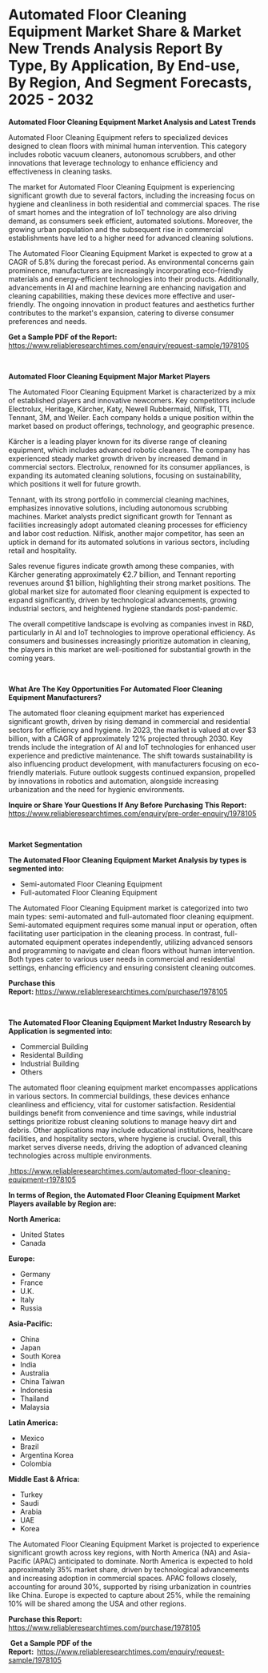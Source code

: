 <p><h1>Automated Floor Cleaning Equipment Market Share & Market New Trends Analysis Report By Type, By Application, By End-use, By Region, And Segment Forecasts, 2025 - 2032</h1></p><p><strong>Automated Floor Cleaning Equipment Market Analysis and Latest Trends</strong></p>
<p><p>Automated Floor Cleaning Equipment refers to specialized devices designed to clean floors with minimal human intervention. This category includes robotic vacuum cleaners, autonomous scrubbers, and other innovations that leverage technology to enhance efficiency and effectiveness in cleaning tasks. </p><p>The market for Automated Floor Cleaning Equipment is experiencing significant growth due to several factors, including the increasing focus on hygiene and cleanliness in both residential and commercial spaces. The rise of smart homes and the integration of IoT technology are also driving demand, as consumers seek efficient, automated solutions. Moreover, the growing urban population and the subsequent rise in commercial establishments have led to a higher need for advanced cleaning solutions.</p><p>The Automated Floor Cleaning Equipment Market is expected to grow at a CAGR of 5.8% during the forecast period. As environmental concerns gain prominence, manufacturers are increasingly incorporating eco-friendly materials and energy-efficient technologies into their products. Additionally, advancements in AI and machine learning are enhancing navigation and cleaning capabilities, making these devices more effective and user-friendly. The ongoing innovation in product features and aesthetics further contributes to the market's expansion, catering to diverse consumer preferences and needs.</p></p>
<p><strong>Get a Sample PDF of the Report:&nbsp;</strong> <a href="https://www.reliableresearchtimes.com/enquiry/request-sample/1978105?utm_campaign=2244&utm_medium=2&utm_source=Github&utm_content=ia&utm_term=12042025&utm_id=automated-floor-cleaning-equipment">https://www.reliableresearchtimes.com/enquiry/request-sample/1978105</a></p>
<p>&nbsp;</p>
<p><strong>Automated Floor Cleaning Equipment Major Market Players</strong></p>
<p><p>The Automated Floor Cleaning Equipment Market is characterized by a mix of established players and innovative newcomers. Key competitors include Electrolux, Heritage, Kärcher, Katy, Newell Rubbermaid, Nilfisk, TTI, Tennant, 3M, and Weiler. Each company holds a unique position within the market based on product offerings, technology, and geographic presence.</p><p>Kärcher is a leading player known for its diverse range of cleaning equipment, which includes advanced robotic cleaners. The company has experienced steady market growth driven by increased demand in commercial sectors. Electrolux, renowned for its consumer appliances, is expanding its automated cleaning solutions, focusing on sustainability, which positions it well for future growth.</p><p>Tennant, with its strong portfolio in commercial cleaning machines, emphasizes innovative solutions, including autonomous scrubbing machines. Market analysts predict significant growth for Tennant as facilities increasingly adopt automated cleaning processes for efficiency and labor cost reduction. Nilfisk, another major competitor, has seen an uptick in demand for its automated solutions in various sectors, including retail and hospitality.</p><p>Sales revenue figures indicate growth among these companies, with Kärcher generating approximately €2.7 billion, and Tennant reporting revenues around $1 billion, highlighting their strong market positions. The global market size for automated floor cleaning equipment is expected to expand significantly, driven by technological advancements, growing industrial sectors, and heightened hygiene standards post-pandemic.</p><p>The overall competitive landscape is evolving as companies invest in R&D, particularly in AI and IoT technologies to improve operational efficiency. As consumers and businesses increasingly prioritize automation in cleaning, the players in this market are well-positioned for substantial growth in the coming years.</p></p>
<p>&nbsp;</p>
<p><strong>What Are The Key Opportunities For Automated Floor Cleaning Equipment Manufacturers?</strong></p>
<p><p>The automated floor cleaning equipment market has experienced significant growth, driven by rising demand in commercial and residential sectors for efficiency and hygiene. In 2023, the market is valued at over $3 billion, with a CAGR of approximately 12% projected through 2030. Key trends include the integration of AI and IoT technologies for enhanced user experience and predictive maintenance. The shift towards sustainability is also influencing product development, with manufacturers focusing on eco-friendly materials. Future outlook suggests continued expansion, propelled by innovations in robotics and automation, alongside increasing urbanization and the need for hygienic environments.</p></p>
<p><strong>Inquire or Share Your Questions If Any Before Purchasing This Report:</strong> <a href="https://www.reliableresearchtimes.com/enquiry/pre-order-enquiry/1978105?utm_campaign=2244&utm_medium=2&utm_source=Github&utm_content=ia&utm_term=12042025&utm_id=automated-floor-cleaning-equipment">https://www.reliableresearchtimes.com/enquiry/pre-order-enquiry/1978105</a></p>
<p>&nbsp;</p>
<p><strong>Market Segmentation</strong></p>
<p><strong>The Automated Floor Cleaning Equipment Market Analysis by types is segmented into:</strong></p>
<p><ul><li>Semi-automated Floor Cleaning Equipment</li><li>Full-automated Floor Cleaning Equipment</li></ul></p>
<p><p>The Automated Floor Cleaning Equipment market is categorized into two main types: semi-automated and full-automated floor cleaning equipment. Semi-automated equipment requires some manual input or operation, often facilitating user participation in the cleaning process. In contrast, full-automated equipment operates independently, utilizing advanced sensors and programming to navigate and clean floors without human intervention. Both types cater to various user needs in commercial and residential settings, enhancing efficiency and ensuring consistent cleaning outcomes.</p></p>
<p><strong>Purchase this Report:&nbsp;</strong><a href="https://www.reliableresearchtimes.com/purchase/1978105?utm_campaign=2244&utm_medium=2&utm_source=Github&utm_content=ia&utm_term=12042025&utm_id=automated-floor-cleaning-equipment">https://www.reliableresearchtimes.com/purchase/1978105</a></p>
<p>&nbsp;</p>
<p><strong>The Automated Floor Cleaning Equipment Market Industry Research by Application is segmented into:</strong></p>
<p><ul><li>Commercial Building</li><li>Residental Building</li><li>Industrial Building</li><li>Others</li></ul></p>
<p><p>The automated floor cleaning equipment market encompasses applications in various sectors. In commercial buildings, these devices enhance cleanliness and efficiency, vital for customer satisfaction. Residential buildings benefit from convenience and time savings, while industrial settings prioritize robust cleaning solutions to manage heavy dirt and debris. Other applications may include educational institutions, healthcare facilities, and hospitality sectors, where hygiene is crucial. Overall, this market serves diverse needs, driving the adoption of advanced cleaning technologies across multiple environments.</p></p>
<p><a href="https://www.reliableresearchtimes.com/automated-floor-cleaning-equipment-r1978105?utm_campaign=2244&utm_medium=2&utm_source=Github&utm_content=ia&utm_term=12042025&utm_id=automated-floor-cleaning-equipment">&nbsp;https://www.reliableresearchtimes.com/automated-floor-cleaning-equipment-r1978105</a></p>
<p><strong>In terms of Region, the Automated Floor Cleaning Equipment Market Players available by Region are:</strong></p>
<p>
    <p> <strong> North America: </strong>
        <ul>
            <li>United States</li>
            <li>Canada</li>
        </ul>
        </p> 
    <p> <strong> Europe: </strong>
        <ul>
            <li>Germany</li>
            <li>France</li>
            <li>U.K.</li>
            <li>Italy</li>
            <li>Russia</li>
        </ul>
        </p> 
    <p> <strong> Asia-Pacific: </strong>
        <ul>
            <li>China</li>
            <li>Japan</li>
            <li>South Korea</li>
            <li>India</li>
            <li>Australia</li>
            <li>China Taiwan</li>
            <li>Indonesia</li>
            <li>Thailand</li>
            <li>Malaysia</li>
        </ul>
        </p> 
    <p> <strong> Latin America: </strong>
        <ul>
            <li>Mexico</li>
            <li>Brazil</li>
            <li>Argentina Korea</li>
            <li>Colombia</li>
        </ul>
        </p> 
    <p> <strong> Middle East & Africa: </strong>
        <ul>
            <li>Turkey</li>
            <li>Saudi</li>
            <li>Arabia</li>
            <li>UAE</li>
            <li>Korea</li>
        </ul>
    </p>
    </p>
<p><p>The Automated Floor Cleaning Equipment Market is projected to experience significant growth across key regions, with North America (NA) and Asia-Pacific (APAC) anticipated to dominate. North America is expected to hold approximately 35% market share, driven by technological advancements and increasing adoption in commercial spaces. APAC follows closely, accounting for around 30%, supported by rising urbanization in countries like China. Europe is expected to capture about 25%, while the remaining 10% will be shared among the USA and other regions.</p></p>
<p><strong>Purchase this Report: </strong><a href="https://www.reliableresearchtimes.com/purchase/1978105?utm_campaign=2244&utm_medium=2&utm_source=Github&utm_content=ia&utm_term=12042025&utm_id=automated-floor-cleaning-equipment">https://www.reliableresearchtimes.com/purchase/1978105</a></p>
<p>&nbsp;<strong>Get a Sample PDF of the Report:&nbsp;&nbsp;</strong><a href="https://www.reliableresearchtimes.com/enquiry/request-sample/1978105?utm_campaign=2244&utm_medium=2&utm_source=Github&utm_content=ia&utm_term=12042025&utm_id=automated-floor-cleaning-equipment">https://www.reliableresearchtimes.com/enquiry/request-sample/1978105</a></p>
<p><strong></strong></p>
<p><p></p><p></p><p></p></p>